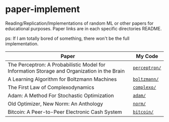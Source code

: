 # paper-implement

Reading/Replication/Implementations of random ML or other papers for educational purposes. Paper links are in each specific directories README.

ps: If I am totally bored of something, there won't be the full implementation.

| Paper                                                                                       | My Code                        |
| ------------------------------------------------------------------------------------------- | ------------------------------ |
| The Perceptron: A Probabilistic Model for Information Storage and Organization in the Brain | [`perceptron/`](./perceptron/) |
| A Learning Algorithm for Boltzmann Machines                                                 | [`boltzmann/`](./boltzmann/)   |
| The First Law of Complexodynamics                                                           | [`complexo/`](./complexo/)     |
| Adam: A Method For Stochastic Optimization                                                  | [`adam/`](./adam/)             |
| Old Optimizer, New Norm: An Anthology                                                       | [`norm/`](./norm/)             |
| Bitcoin: A Peer-to-Peer Electronic Cash System                                              | [`bitcoin/`](./bitcoin/)       |
